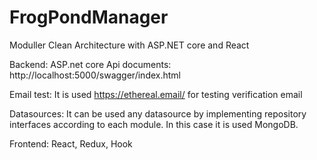 # FrogPondManager

Moduller Clean Architecture with ASP.NET core and React

Backend:
ASP.net core
Api documents: http://localhost:5000/swagger/index.html

Email test: 
It is used https://ethereal.email/  for testing verification email

Datasources:
It can be used any datasource by implementing repository interfaces according to each module.
In this case it is used MongoDB.

Frontend:
React, Redux, Hook
